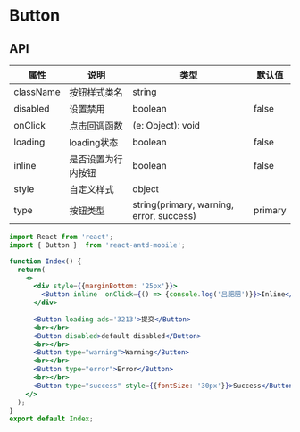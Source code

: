 # Button
## API
属性 | 说明 | 类型 | 默认值
---- | ---- | ---- | ----
className | 按钮样式类名 | string | |
disabled | 设置禁用 | boolean | false
onClick | 点击回调函数 | (e: Object): void | | 
loading | loading状态 | boolean | false
inline | 是否设置为行内按钮	 | boolean | false
style | 自定义样式 | object | |
type | 按钮类型 | string(primary, warning, error, success) | primary

```jsx
import React from 'react';
import { Button }  from 'react-antd-mobile';

function Index() {
  return(
    <>
      <div style={{marginBottom: '25px'}}>
        <Button inline  onClick={() => {console.log('吕肥肥')}}>Inline</Button>
      </div>
      
      <Button loading ads='3213'>提交</Button>
      <br></br>
      <Button disabled>default disabled</Button>
      <br></br>
      <Button type="warning">Warning</Button>
      <br></br>
      <Button type="error">Error</Button>
      <br></br>
      <Button type="success" style={{fontSize: '30px'}}>Success</Button>
    </>
  );
}
export default Index;
```